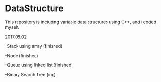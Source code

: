 # DataStructure
This repository is including variable data structures using C++, and I coded myself.

2017.08.02

-Stack using array (finished)

-Node (finished)

-Queue using linked list (finished)

-Binary Search Tree (ing)
